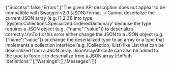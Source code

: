 {"Success":false,"Errors":["The given API description does not appear to be compatible with Swagger v2.0 (JSON) format -> Cannot deserialize the current JSON array (e.g. [1,2,3]) into type 'System.Collections.Specialized.OrderedDictionary' because the type requires a JSON object (e.g. {\"name\":\"value\"}) to deserialize correctly.\r\nTo fix this error either change the JSON to a JSON object (e.g. {\"name\":\"value\"}) or change the deserialized type to an array or a type that implements a collection interface (e.g. ICollection, IList) like List<T> that can be deserialized from a JSON array. JsonArrayAttribute can also be added to the type to force it to deserialize from a JSON array.\r\nPath 'definitions'."],"Warnings":[],"Messages":[]}